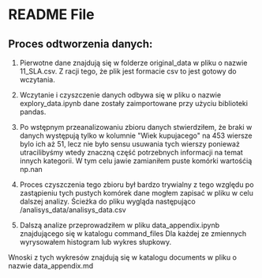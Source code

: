 # README File

## Proces odtworzenia danych:

1. Pierwotne dane znajdują się w folderze original_data w pliku o nazwie 11_SLA.csv. Z racji tego, że plik jest formacie csv to jest gotowy do wczytania.

2. Wczytanie i czyszczenie danych odbywa się w pliku o nazwie explory_data.ipynb dane zostały zaimportowane przy użyciu biblioteki pandas.

3. Po wstępnym przeanalizowaniu zbioru danych stwierdziłem, że braki w danych występują tylko w kolumnie "Wiek kupujacego" na 453 wiersze bylo ich aż 51, lecz nie było sensu usuwania tych wierszy ponieważ utracilibyśmy wtedy znaczną część potrzebnych informacji na temat innych kategorii. W tym celu jawie zamianiłem puste komórki wartośćią np.nan

4. Proces czyszczenia tego zbioru był bardzo trywialny z tego względu po zastąpieniu tych pustych komórek dane mogłem zapisać w pliku w celu dalszej analizy. Ścieżka do pliku wygląda następująco /analisys_data/analisys_data.csv

5. Dalszą analize przeprowadziłem w pliku data_appendix.ipynb znajdującego się w katalogu command_files
Dla każdej ze zmiennych wyrysowałem histogram lub wykres słupkowy.

Wnoski z tych wykresów znajdują się w katalogu documents w pliku o nazwie data_appendix.md


